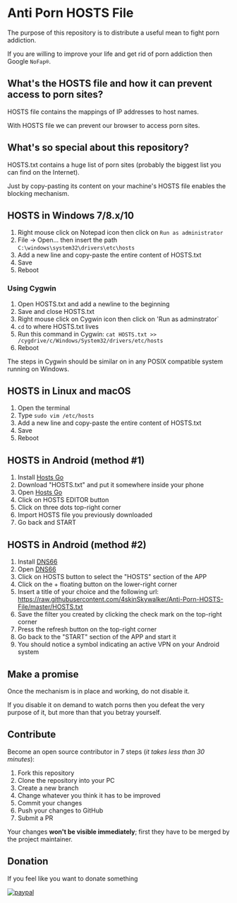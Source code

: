 # Anti Porn HOSTS File
The purpose of this repository is to distribute a useful mean to fight porn addiction.

If you are willing to improve your life and get rid of porn addiction then Google `NoFap®`.

## What's the HOSTS file and how it can prevent access to porn sites?
HOSTS file contains the mappings of IP addresses to host names.

With HOSTS file we can prevent our browser to access porn sites.

## What's so special about this repository?
HOSTS.txt contains a huge list of porn sites (probably the biggest list you can find on the Internet).

Just by copy-pasting its content on your machine's HOSTS file enables the blocking mechanism.

## HOSTS in Windows 7/8.x/10
1. Right mouse click on Notepad icon then click on `Run as administrator`
2. File → Open... then insert the path `C:\windows\system32\drivers\etc\hosts`
3. Add a new line and copy-paste the entire content of HOSTS.txt
4. Save
5. Reboot
### Using Cygwin
1. Open HOSTS.txt and add a newline to the beginning
1. Save and close HOSTS.txt
1. Right mouse click on Cygwin icon then click on 'Run as adminstrator`
2. `cd` to where HOSTS.txt lives
3. Run this command in Cygwin: `cat HOSTS.txt >> /cygdrive/c/Windows/System32/drivers/etc/hosts`
4. Reboot

The steps in Cygwin should be similar on in any POSIX compatible system running on Windows.

## HOSTS in Linux and macOS
1. Open the terminal
2. Type `sudo vim /etc/hosts`
3. Add a new line and copy-paste the entire content of HOSTS.txt
4. Save
5. Reboot

## HOSTS in Android (method #1)
1. Install [Hosts Go](https://play.google.com/store/apps/details?id=dns.hosts.server.change.vip)
2. Download "HOSTS.txt" and put it somewhere inside your phone
3. Open [Hosts Go](https://play.google.com/store/apps/details?id=dns.hosts.server.change.vip)
4. Click on HOSTS EDITOR button
5. Click on three dots top-right corner
6. Import HOSTS file you previously downloaded
7. Go back and START

## HOSTS in Android (method #2)
1. Install [DNS66](https://github.com/julian-klode/dns66#installing)
2. Open [DNS66](https://github.com/julian-klode/dns66#installing)
3. Click on HOSTS button to select the "HOSTS" section of the APP
4. Click on the + floating button on the lower-right corner
5. Insert a title of your choice and the following url: https://raw.githubusercontent.com/4skinSkywalker/Anti-Porn-HOSTS-File/master/HOSTS.txt
6. Save the filter you created by clicking the check mark on the top-right corner
7. Press the refresh button on the top-right corner
8. Go back to the "START" section of the APP and start it
9. You should notice a symbol indicating an active VPN on your Android system

## Make a promise
Once the mechanism is in place and working, do not disable it.

If you disable it on demand to watch porns then you defeat the very purpose of it, but more than that you betray yourself.

## Contribute

Become an open source contributor in 7 steps (_it takes less than 30 minutes_):
1. Fork this repository
2. Clone the repository into your PC
3. Create a new branch
4. Change whatever you think it has to be improved
5. Commit your changes
6. Push your changes to GitHub
7. Submit a PR

Your changes **won't be visible immediately**; first they have to be merged by the project maintainer.

## Donation
If you feel like you want to donate something

[![paypal](https://www.paypalobjects.com/en_US/i/btn/btn_donate_LG.gif)](https://www.paypal.com/cgi-bin/webscr?cmd=_s-xclick&hosted_button_id=3UN95QQCD4B7E)
